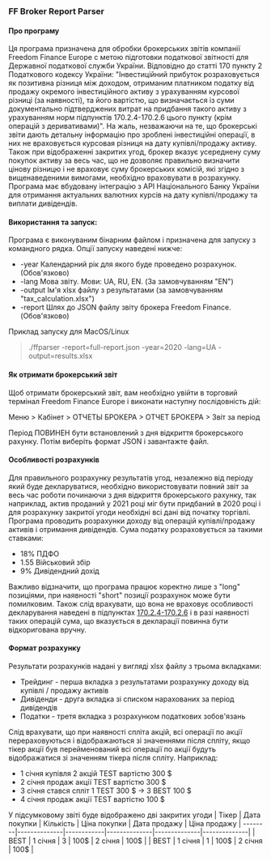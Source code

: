 ### FF Broker Report Parser
#### Про програму

Ця програма призначена для обробки брокерських звітів компанії Freedom Finance Europe c метою підготовки податкової звітності для Державної податкової служби України. Відповідно до статті 170 пункту 2 Податкового кодексу України: "Інвестиційний прибуток розраховується як позитивна різниця між доходом, отриманим платником податку від продажу окремого інвестиційного активу з урахуванням курсової різниці (за наявності), та його вартістю, що визначається із суми документально підтверджених витрат на придбання такого активу з урахуванням норм підпунктів 170.2.4-170.2.6 цього пункту (крім операцій з деривативами)".
На жаль, незважаючи на те, що брокерські звіти дають детальну інформацію про зроблені інвестиційні операції, в них не враховується курcовая різниця на дату купівлі/продажу активу. Також при відображенні закритих угод, брокер вказує усереднену суму покупок активу за весь час, що не дозволяє правильно визначити цінову різницю і не враховує суму брокерських комісій, які згідно з вищенаведеними вимогами, необхідно враховувати в розрахунку. Програма має вбудовану інтеграцію з API Національного Банку України для отримання актуальних валютних курсів на дату купівлі/продажу та виплати дивідендів.

#### Використання та запуск:
Програма є виконуваним бінарним файлом і призначена для запуску з командного рядка. Опції запуску наведені нижче:
  - -year     	 Календарний рік для якого буде проведено розрахунок. (Обов'язково)
  - -lang     	Мова звіту. Мови: UA, RU, EN. (За замовчуванням "EN")
  - -output     	Ім'я xlsx файлу з результатами (за замовчуванням "tax_calculation.xlsx")
  - -report     	Шлях до JSON файлу звіту брокера Freedom Finance. (Обов'язково)

Приклад запуску для MacOS/Linux
> ./ffparser -report=full-report.json -year=2020 -lang=UA -output=results.xlsx

#### Як отримати брокерський звіт
Щоб отримати брокерський звіт, вам необхідно увійти в торговий термінал Freedom Finance Europe і виконати наступну послідовність дій:

Меню > Кабінет > ОТЧЕТЫ БРОКЕРА > ОТЧЕТ БРОКЕРА > Звіт за період

Період ПОВИНЕН бути встановлений з дня відкриття брокерського рахунку. Потім виберіть формат JSON і завантажте файл.

#### Особливості розрахунків
Для правильного розрахунку результатів угод, незалежно від періоду який буде декларуватися, необхідно використовувати повний звіт за весь час роботи починаючи з дня відкриття брокерського рахунку, так наприклад, актив проданий у 2021 році міг бути придбаний в 2020 році і для розрахунку закритої угоди необхідні всі дані від початку торгівлі. Програма проводить розрахунки доходу від операцій купівлі/продажу активів і отримання дивідендів. Сума податку розраховується за такими ставками:
- 18% ПДФО
- 1.55 Військовий збір
- 9% Дивідендний дохід

Важливо відзначити, що програма працює коректно лише з "long" позиціями, при наявності "short" позиції розрахунок може бути помилковим. Також слід врахувати, що вона не враховує особливості декларування наведені в підпунктах  [170.2.4-170.2.6](https://zakon.rada.gov.ua/laws/show/2755-17?lang=ru#n3998) і в разі наявності таких операцій сума, що вказується в декларації повинна бути відкоригована вручну.

#### Формат розрахунку
Результати розрахунків надані у вигляді xlsx файлу з трьома вкладками:
- Трейдинг - перша вкладка з результатами розрахунку доходу від купівлі / продажу активів
- Дивіденди - друга вкладка зі списком нарахованих за період дивідендів
- Податки - третя вкладка з розрахунком податкових зобов'язань

Слід врахувати, що при наявності спліта акцій, всі операції по акції перераховуються і відображаються зі значеннями після спліту, якщо тікер акції був перейменований всі операції по акції будуть відображатися зі значенням тікера після спліту. Наприклад:
- 1 січня купівля 2 акцій TEST вартістю 300 $
- 2 січня продаж акції TEST вартістю 300 $
- 3 січня стався спліт 1 TEST 300 $ -> 3 BEST 100 $
- 4 січня продаж акції  TEST вартістю 100 $

У підсумковому звіті буде відображено дві закритих угоди
| Тікер | Дата покупки | Кількість | Ціна покупки | Дата продажу | Ціна продажу |
--------|--------------|------------|--------------|--------------|--------------|
| BEST | 1 січня | 3 | 100$ | 2 січня | 100$ |
| BEST | 1 січня | 1 | 100$ | 2 січня | 100$ |
